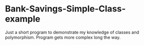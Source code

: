 # Bank-Savings-Simple-Class-example
Just a short program to demonstrate my knowledge of classes and polymorphism. Program gets more complex long the way.
